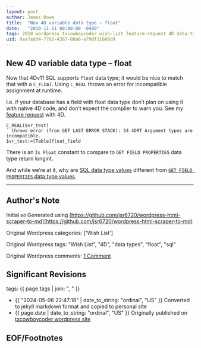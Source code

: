 ```yaml
---
layout: post
author: James Rowe
title:  "New 4D variable data type – float"
date:   "2010-11-11 00:00:00 -0400"
tags: 2010 wordpress txcowboycoder wish-list feature-request 4D data-types float sql
uid: 9aa7add4-7702-4387-88a6-a79df11688d9
---
```



## New 4D variable data type – float


Now that 4Dv11 SQL supports `float` data type; it would be nice to match that with a `C_FLOAT`. Using `C_REAL` throws an error for incompatible assignment at runtime.


I.e. if your database has a field with float data type don’t plan on using it with native 4D code, and don’t expect the complier to warn you. See my [feature request](http://forums.4d.fr/Post//4654031/) with 4D.



```
C_REAL($vr_test)
` throws error (from GET LAST ERROR STACK): 54 4DRT Argument types are incompatible.
$vr_test:=[Table]float_field

```

There is an `Is Float` constant to compare to `GET FIELD PROPERTIES` data type return longint.


And while we’re at it, why are [SQL data type values](http://kb.4d.com/search/assetid=48694) different from [`GET FIELD PROPERTIES` data type values](http://doc.4d.com/4D-Language-Reference-12/Structure-Access/GET-FIELD-PROPERTIES.301-155336.en.html).




---

## Author's Note

Initial `md` Generated using [https://github.com/jsr6720/wordpress-html-scraper-to-md](https://github.com/jsr6720/wordpress-html-scraper-to-md)

Original Wordpress categories: ['Wish List']

Original Wordpress tags: "Wish List", "4D", "data types", "float", "sql"

Original Wordpress comments: <a href="https://txcowboycoder.wordpress.com/2010/11/11/new-4d-variable-data-type-float/#comments">1 Comment</a>

## Significant Revisions

tags: {{ page.tags | join: ", " }} <!-- todo move this somewhere -->

- {{ "2024-05-06 22:47:18" | date_to_string: "ordinal", "US" }} Converted to jekyll markdown format and copied to personal site
- {{ page.date | date_to_string: "ordinal", "US" }} Originally published on [txcowboycoder wordpress site](https://txcowboycoder.wordpress.com/2010/11/11/new-4d-variable-data-type-float/)

## EOF/Footnotes

